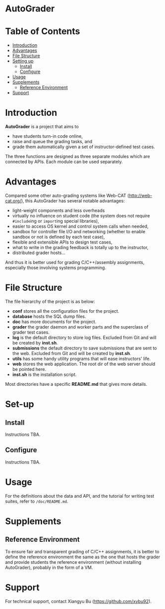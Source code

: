 AutoGrader
==========

Table of Contents
=================

 - [Introduction](#introduction)
 - [Advantages](#advantages)
 - [File Structure](#file-structure)
 - [Setting up](#set-up)
 	 - [Install](#install)
 	 - [Configure](#configure)
 - [Usage](#usage)
 - [Supplements](#supplements)
 	 - [Reference Environment](#reference-environment)
 - [Support](#support)

Introduction
============

**AutoGrader** is a project that aims to 

 * have students turn-in code online, 
 * raise and queue the grading tasks, and
 * grade them automatically given a set of instructor-defined test cases.

The three functions are designed as three separate modules which are connected by APIs. 
Each module can be used separately.

Advantages
==========

Compared some other auto-grading systems like Web-CAT (http://web-cat.org/), this AutoGrader has several notable advantages:

 * light-weight components and less overheads
 * virtually no influence on student code (the system does not require `#include`ing or `import`ing special libraries),
 * easier to access OS kernel and control system calls when needed,
 * sandbox for controller file I/O and networking (whether to enable sandbox or not is defined by each test case),
 * flexible and extensible APIs to design test cases, 
 * what to write in the grading feedback is totally up to the instructor,
 * distributed grader hosts...

And thus it is better used for grading C/C++/assembly assignments, especially those involving systems programming.

File Structure
==============

The file hierarchy of the project is as below:

 * **conf** stores all the configuration files for the project.
 * **database** hosts the SQL dump files.
 * **doc** has more documents for the project.
 * **grader** the grader daemon and worker parts and the superclass of grader test cases.
 * **log** is the default directory to store log files. Excluded from Git and will be created by **inst.sh**.
 * **submissions** the default directory to save submissions that are sent to the web. Excluded from Git and will be created by **inst.sh**.
 * **utils** has some handy utility programs that will ease instructors' life.
 * **web** stores the web application. The root dir of the web server should be pointed here.
 * **inst.sh** is the installation script.

Most directories have a specific **README.md** that gives more details.

Set-up
======

## Install

Instructions TBA.

## Configure

Instructions TBA.

Usage
=====

For the definitions about the data and API, and the tutorial for writing test suites, 
refer to `/doc/README.md`.

Supplements
===========

## Reference Environment

To ensure fair and transparent grading of C/C++ assignments, it is better to define the 
reference environment the same as the one that hosts the grader and provide students the 
reference environment (without installing AutoGrader), probably in the form of a VM.

Support
=======

For technical support, contact Xiangyu Bu (https://github.com/xybu92).
